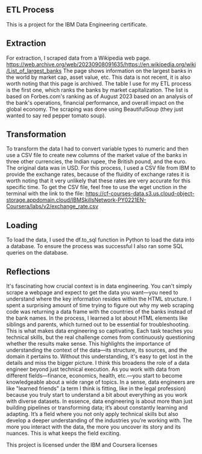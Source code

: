 ## ETL Process

This is a project for the IBM Data Engineering certificate.

## Extraction
For extraction, I scraped data from a Wikipedia web page. 
https://web.archive.org/web/20230908091635/https://en.wikipedia.org/wiki/List_of_largest_banks
The page shows information on the largest banks in the world by market cap, asset value, etc. This data is not recent, it is also worth noting that this page is archived. The table I use for my ETL process is the first one, which ranks the banks by market capitalization. The list is based on Forbes.com's ranking as of August 2023 based on an analysis of the bank's operations, financial performance, and overall impact on the global economy. The scraping was done using BeautifulSoup (they just wanted to say red pepper tomato soup).

## Transformation
To transform the data I had to convert variable types to numeric and then use a CSV file to create new columns of the market value of the banks in three other currencies, the Indian rupee, the British pound, and the euro. The original data was in USD. For this process, I used  a CSV file from IBM to provide the exchange rates, because of the fluidity of exchange rates it is worth noting that it very unlikely that these rates are very accurate for this specific time. To get the CSV file, feel free to use the wget unction in the terminal with the link to the file:
 https://cf-courses-data.s3.us.cloud-object-storage.appdomain.cloud/IBMSkillsNetwork-PY0221EN-Coursera/labs/v2/exchange_rate.csv

 ## Loading
 To load the data, I used the df.to_sql function in Python to load the data into a database. To ensure the process was successful I also ran some SQL queries on the database.

 ## Reflections
It's fascinating how crucial context is in data engineering. You can't simply scrape a webpage and expect to get the data you want—you need to understand where the key information resides within the HTML structure. I spent a surprising amount of time trying to figure out why my web scraping code was returning a data frame with the countries of the banks instead of the bank names. In the process, I learned a lot about HTML elements like siblings and parents, which turned out to be essential for troubleshooting.
This is what makes data engineering so captivating. Each task teaches you technical skills, but the real challenge comes from continuously questioning whether the results make sense. This highlights the importance of understanding the context of the data—its structure, its sources, and the domain it pertains to. Without this understanding, it's easy to get lost in the details and miss the bigger picture.
I think this broadens the role of a data engineer beyond just technical execution. As you work with data from different fields—finance, economics, health, etc.—you start to become knowledgeable about a wide range of topics. In a sense, data engineers are like "learned friends" (a term I think is fitting, like in the legal profession) because you truly start to understand a bit about everything as you work with diverse datasets.
In essence, data engineering is about more than just building pipelines or transforming data; it’s about constantly learning and adapting. It’s a field where you not only apply technical skills but also develop a deeper understanding of the industries you’re working with. The more you interact with the data, the more you uncover its story and its nuances. This is what keeps the field exciting.

This project  is licensed under the IBM and Coursera licenses

